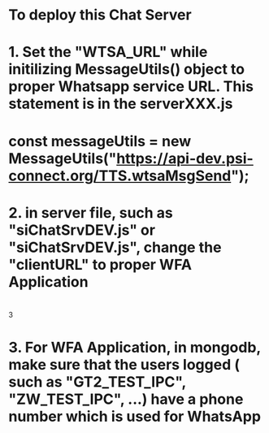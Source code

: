 # To deploy this Chat Server 
#    1. Set the "WTSA_URL" while initilizing MessageUtils() object to proper Whatsapp service URL. This statement is in the serverXXX.js
#       const messageUtils = new MessageUtils("https://api-dev.psi-connect.org/TTS.wtsaMsgSend");
#    2. in server file, such as "siChatSrvDEV.js" or "siChatSrvDEV.js", change the "clientURL" to proper WFA Application
#
#
3
#    3. For WFA Application, in mongodb, make sure that the users logged ( such as "GT2_TEST_IPC", "ZW_TEST_IPC", ...) have a phone number which is used for WhatsApp
